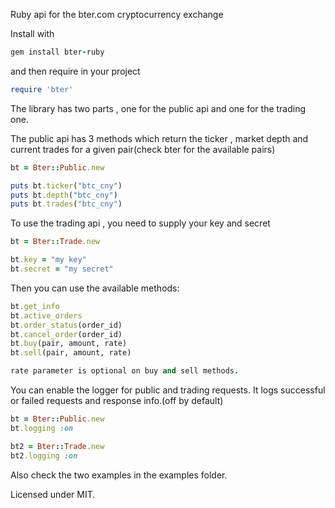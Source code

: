 Ruby api for the bter.com cryptocurrency exchange

Install with
```ruby
gem install bter-ruby
```
and then require in your project
```ruby
require 'bter'
```
The library has two parts , one for the public api and one for the trading one.

The public api has 3 methods which return the ticker , market depth 
and current trades for a given pair(check bter for the available pairs)

```ruby
bt = Bter::Public.new

puts bt.ticker("btc_cny")
puts bt.depth("btc_cny")
puts bt.trades("btc_cny")
```
To use the trading api , you need to supply your key and secret
```ruby
bt = Bter::Trade.new

bt.key = "my key"
bt.secret = "my secret"
```
Then you can use the available methods:
```ruby
bt.get_info
bt.active_orders
bt.order_status(order_id)
bt.cancel_order(order_id)
bt.buy(pair, amount, rate)
bt.sell(pair, amount, rate)

rate parameter is optional on buy and sell methods.
```

You can enable the logger for public and trading requests.
It logs successful or failed requests and response info.(off by default)
```ruby
bt = Bter::Public.new
bt.logging :on

bt2 = Bter::Trade.new
bt2.logging :on
```


Also check the two examples in the examples folder.

Licensed under MIT.


